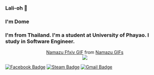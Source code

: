 ### Lali-oh 👋
### I'm Dome
### I'm from Thailand. I'm a student at University of Phayao. I study in Software Engineer.

<div>
    <center>
    <div class="tenor-gif-embed" data-postid="16715249" data-share-method="host" data-width="100%" data-aspect-ratio="1.4954954954954955"><a href="https://www.youtube.com/watch?v=dQw4w9WgXcQ&ab_channel=RickAstleyVEVO">Namazu Ffxiv GIF</a> from <a href="https://tenor.com/search/namazu-gifs">Namazu GIFs</a></div><script type="text/javascript" async src="https://tenor.com/embed.js"></script>
        <a href="https://www.youtube.com/watch?v=dQw4w9WgXcQ&ab_channel=RickAstleyVEVO" target="_blank"><img src="https://tenor.com/biiyX.gif" width="auto" height="auto" />
    </center>
</div>

[![Facebook Badge](https://img.shields.io/badge/-@pakorn_tawansang-3b5998?style=flat-square&labelColor=3b5998&logo=facebook&logoColor=white&link=https://www.facebook.com/dome.dong.5)](https://www.facebook.com/dome.dong.5)  [![Steam Badge](https://img.shields.io/badge/-@dome-888888?style=flat-square&labelColor=888888&logo=Steam&logoColor=black&link=http://steamcommunity.com/profiles/76561198079150551)](http://steamcommunity.com/profiles/76561198079150551)  [![Gmail Badge](https://img.shields.io/badge/-pagorn56110@gmail.com-c14438?style=flat-square&logo=Gmail&logoColor=white&link=mailto:pagorn56110j@gmail.com)](mailto:pagorn56110@gmail.com)

<!--
**domedong555/domedong555** is a ✨ _special_ ✨ repository because its `README.md` (this file) appears on your GitHub profile.

Here are some ideas to get you started:

- 🔭 I’m currently working on ...
- 🌱 I’m currently learning ...
- 👯 I’m looking to collaborate on ...
- 🤔 I’m looking for help with ...
- 💬 Ask me about ...
- 📫 How to reach me: ...
- 😄 Pronouns: ...
- ⚡ Fun fact: ...
-->
